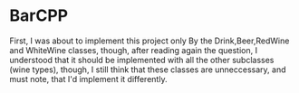 # BarCPP

First, I was about to implement this project only By the Drink,Beer,RedWine and WhiteWine classes, though, after reading again the question, 
I understood that it should be implemented with all the other subclasses (wine types), though, I still think that these classes 
are unneccessary, and must note, that I'd implement it differently.
